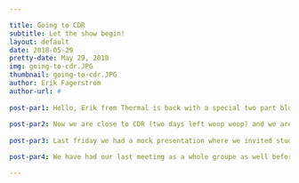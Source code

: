 ```yaml
---

title: Going to CDR
subtitle: Let the show begin!
layout: default
date: 2018-05-29
pretty-date: May 29, 2018
img: going-to-cdr.JPG
thumbnail: going-to-cdr.JPG
author: Erik Fagerstrom
author-url: #
 
post-par1: Hello, Erik from Thermal is back with a special two part blogg! Because my memory is that of a goldfish sometime, very efficient but short. I will be giving you two blog post today to compensate for my blunder and forgetting it yesterday, disappointing you, our readers. 
 
post-par2: Now we are close to CDR (two days left woop woop) and we are going there confident to present and to astonish the panel. Our dear electrical team have gone ahead to scout out and start prepare and tomorrow (wednesday) the rest of us will join them. Then thursday we will give our presentation showing our hard work and how amazing TUBULAR will become when built.
 
post-par3: Last friday we had a mock presentation where we invited students and teachers to come listen and give a lot of feedback so we can prepare and improve even more. The last days since then have been all about fixing, preparing and practice. Even if the school is soon over and summer will come it is to go all in for this CDR to ace it.

post-par4: We have had our last meeting as a whole groupe as well before the summer because soon people will go away for summer and it is not until the Autumn that we all will be back again. The meeting ended with a new TUBULAR group photo with all the new members included. Time to sign off and go back to practice to get this CDR presentation done and the best it can be until next time!

---
```

